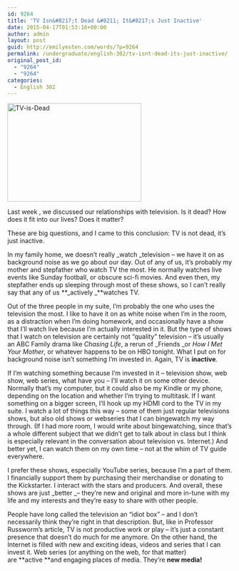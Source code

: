 ```yaml
---
id: 9264
title: 'TV Isn&#8217;t Dead &#8211; It&#8217;s Just Inactive'
date: 2015-04-17T01:53:16+00:00
author: admin
layout: post
guid: http://emilyesten.com/words/?p=9264
permalink: /undergraduate/english-302/tv-isnt-dead-its-just-inactive/
original_post_id:
  - "9264"
  - "9264"
categories:
  - English 302
---
```

[<img class="alignnone size-medium wp-image-3921" src="https://i1.wp.com/blogs.umass.edu/english302-russworm/files/2015/04/TV-is-Dead-300x221.jpg?resize=300%2C221" alt="TV-is-Dead" width="300" height="221" data-recalc-dims="1" />](https://i2.wp.com/blogs.umass.edu/english302-russworm/files/2015/04/TV-is-Dead.jpg)

Last week , we discussed our relationships with television. Is it dead? How does it fit into our lives? Does it matter?

These are big questions, and I came to this conclusion: TV is not dead, it&#8217;s just inactive.

In my family home, we doesn&#8217;t really _watch _television &#8211; we have it on as background noise as we go about our day. Out of any of us, it&#8217;s probably my mother and stepfather who watch TV the most. He normally watches live events like Sunday football, or obscure sci-fi movies. And even then, my stepfather ends up sleeping through most of these shows, so I can&#8217;t really say that any of us **_actively _**watches TV.

Out of the three people in my suite, I’m probably the one who uses the television the most. I like to have it on as white noise when I’m in the room, as a distraction when I’m doing homework, and occasionally have a show that I’ll watch live because I’m actually interested in it. But the type of shows that I watch on television are certainly not “quality” television – it’s usually an ABC Family drama like _Chasing Life_, a rerun of _Friends _or _How I Met Your Mother_, or whatever happens to be on HBO tonight. What I put on for background noise isn’t something I’m invested in. Again, TV is **inactive**.

If I’m watching something because I’m invested in it – television show, web show, web series, what have you – I’ll watch it on some other device. Normally that’s my computer, but it could also be my Kindle or my phone, depending on the location and whether I’m trying to multitask. If I want something on a bigger screen, I’ll hook up my HDMI cord to the TV in my suite. I watch a lot of things this way – some of them just regular televisions shows, but also old shows or webseries that I can bingewatch my way through. (If I had more room, I would write about bingewatching, since that’s a whole different subject that we didn’t get to talk about in class but I think is especially relevant in the conversation about television vs. Internet.) And better yet, I can watch them on my own time – not at the whim of TV guide everywhere.

I prefer these shows, especially YouTube series, because I’m a part of them. I financially support them by purchasing their merchandise or donating to the Kickstarter. I interact with the stars and producers. And overall, these shows are just _better _– they’re new and original and more in-tune with my life and my interests and they’re easy to share with other people.

People have long called the television an “idiot box” – and I don’t necessarily think they’re right in that description. But, like in Professor Russworm’s article, TV is not productive work or play – it’s just a constant presence that doesn’t do much for me anymore. On the other hand, the Internet is filled with new and exciting ideas, videos and series that I can invest it. Web series (or anything on the web, for that matter) are **active **and engaging places of media. They&#8217;re **new media!**